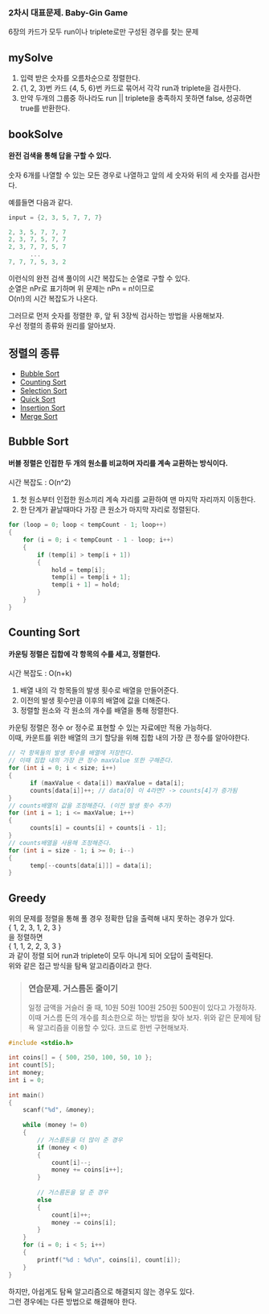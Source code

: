 ### 2차시 대표문제. Baby-Gin Game   
6장의 카드가 모두 run이나 triplete로만 구성된 경우를 찾는 문제

## mySolve
1. 입력 받은 숫자를 오름차순으로 정렬한다.   
2. {1, 2, 3}번 카드 {4, 5, 6}번 카드로 묶어서 각각 run과 triplete을 검사한다.
3. 만약 두개의 그룹중 하나라도 run || triplete을 충족하지 못하면 false, 성공하면 true를 반환한다.


## bookSolve
#### 완전 검색을 통해 답을 구할 수 있다.   
숫자 6개를 나열할 수 있는 모든 경우로 나열하고 앞의 세 숫자와 뒤의 세 숫자를 검사한다.   

예를들면 다음과 같다.
``` c
input = {2, 3, 5, 7, 7, 7}

2, 3, 5, 7, 7, 7
2, 3, 7, 5, 7, 7
2, 3, 7, 7, 5, 7
      ...
7, 7, 7, 5, 3, 2
```

이런식의 완전 검색 풀이의 시간 복잡도는 순열로 구할 수 있다.   
순열은 nPr로 표기하며 위 문제는 nPn = n!이므로   
O(n!)의 시간 복잡도가 나온다.     

그러므로 먼저 숫자를 정렬한 후, 앞 뒤 3장씩 검사하는 방법을 사용해보자.   
우선 정렬의 종류와 원리를 알아보자.

## 정렬의 종류
- [Bubble Sort](#bubble-sort)
- [Counting Sort](#counting-sort)
- [Selection Sort](#selection-sort)
- [Quick Sort](#quick-sort)
- [Insertion Sort](#insertion-sort)
- [Merge Sort](#merge-sort)

## Bubble Sort
#### 버블 정렬은 인접한 두 개의 원소를 비교하며 자리를 계속 교환하는 방식이다.   
시간 복잡도 : O(n^2)   
1. 첫 원소부터 인접한 원소끼리 계속 자리를 교환하여 맨 마지막 자리까지 이동한다.   
2. 한 단계가 끝날때마다 가장 큰 원소가 마지막 자리로 정렬된다.   

```c
for (loop = 0; loop < tempCount - 1; loop++)
{
    for (i = 0; i < tempCount - 1 - loop; i++)
    {
        if (temp[i] > temp[i + 1])
        {
            hold = temp[i];
            temp[i] = temp[i + 1];
            temp[i + 1] = hold;
        }
    }
}
```
## Counting Sort
#### 카운팅 정렬은 집합에 각 항목의 수를 세고, 정렬한다.
시간 복잡도 : O(n+k)
1. 배열 내의 각 항목들의 발생 횟수로 배열을 만들어준다.  
2. 이전의 발생 횟수만큼 이후의 배열에 값을 더해준다.
2. 정렬할 원소와 각 원소의 개수를 배열을 통해 정렬한다.

카운팅 정렬은 정수 or 정수로 표현할 수 있는 자료에만 적용 가능하다.   
이때, 카운트를 위한 배열의 크기 할당을 위해 집합 내의 가장 큰 정수를 알아야한다.

```c
// 각 항목들의 발생 횟수를 배열에 저장한다.
// 이때 집합 내의 가장 큰 정수 maxValue 또한 구해준다.
for (int i = 0; i < size; i++)
{
      if (maxValue < data[i]) maxValue = data[i];
      counts[data[i]]++; // data[0] 이 4라면? -> counts[4]가 증가됨
}
// counts배열의 값을 조정해준다. (이전 발생 횟수 추가)
for (int i = 1; i <= maxValue; i++)
{
      counts[i] = counts[i] + counts[i - 1];
}
// counts배열을 사용해 조정해준다.
for (int i = size - 1; i >= 0; i--)
{
      temp[--counts[data[i]]] = data[i];
}
```

## Greedy
위의 문제를 정렬을 통해 풀 경우 정확한 답을 출력해 내지 못하는 경우가 있다.   
{ 1, 2, 3, 1, 2, 3 }   
을 정렬하면   
{ 1, 1, 2, 2, 3, 3 }   
과 같이 정렬 되어 run과 triplete이 모두 아니게 되어 오답이 출력된다.   
위와 같은 접근 방식을 탐욕 알고리즘이라고 한다.
> ### 연습문제. 거스름돈 줄이기
> 일정 금액을 거슬러 줄 때, 10원 50원 100원 250원 500원이 있다고 가정하자.   
> 이때 거스름 돈의 개수를 최소한으로 하는 방법을 찾아 보자.
위와 같은 문제에 탐욕 알고리즘을 이용할 수 있다. 코드로 한번 구현해보자.   
```c
#include <stdio.h>

int coins[] = { 500, 250, 100, 50, 10 };
int count[5];
int money;
int i = 0;
    
int main()
{
    scanf("%d", &money);
    
    while (money != 0)
    {
        // 거스름돈을 더 많이 준 경우
        if (money < 0)
        {
            count[i]--;
            money += coins[i++];
        }
        
        // 거스름돈을 덜 준 경우
        else
        {
            count[i]++;
            money -= coins[i];
        }
    }
    for (i = 0; i < 5; i++)
    {
        printf("%d : %d\n", coins[i], count[i]);
    }
}
```
하지만, 아쉽게도 탐욕 알고리즘으로 해결되지 않는 경우도 있다.   
그런 경우에는 다른 방법으로 해결해야 한다.  

